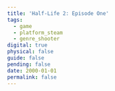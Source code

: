 ```yaml
---
title: 'Half-Life 2: Episode One'
tags:
  - game
  - platform_steam
  - genre_shooter
digital: true
physical: false
guide: false
pending: false
date: 2000-01-01
permalink: false
---
```

